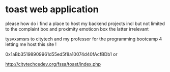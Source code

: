 # toast web application

please how do i find a place to host my backend projects incl but not limited to the complaint box and proximity emoticon box the latter irrelevant 

tysvxsmsrs to citytech and my professor for the programming bootcamp 4 letting me host this site ! 

0x1aBb35198909961d55ed5f8a10074d40fAcfBDb1
or 

http://citytechcedev.org/fssa/toast/index.php
